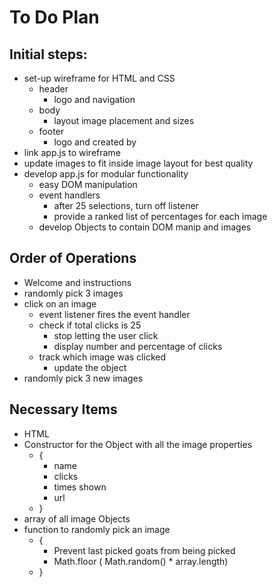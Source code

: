 # To Do Plan
## Initial steps:
* set-up wireframe for HTML and CSS
  * header
    * logo and navigation
  * body
    * layout image placement and sizes
  * footer
    * logo and created by
* link app.js to wireframe
* update images to fit inside image layout for best quality
* develop app.js for modular functionality
  * easy DOM manipulation
  * event handlers
    * after 25 selections, turn off listener
    * provide a ranked list of percentages for each image
  * develop Objects to contain DOM manip and images
  
## Order of Operations
* Welcome and instructions
* randomly pick 3 images
* click on an image
  * event listener fires the event handler
  * check if total clicks is 25
    * stop letting the user click
    * display number and percentage of clicks
  * track which image was clicked
    * update the object
* randomly pick 3 new images

## Necessary Items
* HTML
* Constructor for the Object with all the image properties
  * {
    * name
    * clicks
    * times shown
    * url
  * }
* array of all image Objects
* function to randomly pick an image
  * {
    * Prevent last picked goats from being picked
    * Math.floor ( Math.random() * array.length)
  * }
